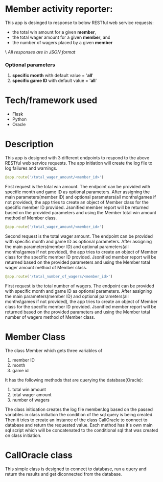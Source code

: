 # Member activity reporter:

This app is desinged to response to below RESTful web service requests: 

* the total win amount for a given **member**,
* the total wager amount for a given **member**, and
* the number of wagers placed by a given **member**

\ *All responses are in JSON format*

### Optional parameters
1. **specific month** with default value = '**all**'
2. **specific game ID** with default value = '**all**'

# Tech/framework used
 * Flask
 * Python
 * Oracle

# Description

This app is designed with 3 different endpoints to respond to the above RESTful web service requests. The app initiation will create the log file to log failures and warnings.

```python
@app.route('/total_wager_amount/<member_id>')
```

First request is the total win amount. The endpoint can be provided with specific month and game ID as optional parameters. After assigning the main parameters(member ID) and optional parameters(all months\games if not provided), the app tries to create an object of Member class for the specific member ID provided. Jsonified member report will be returned based on the provided parameters and using the Member total win amount method of Member class.  

```python
@app.route('/total_wager_amount/<member_id>')
```

Second request is the total wager amount. The endpoint can be provided with specific month and game ID as optional parameters. After assigning the main parameters(member ID) and optional parameters(all months\games if not provided), the app tries to create an object of Member class for the specific member ID provided. Jsonified member report will be returned based on the provided parameters and using the Member total wager amount method of Member class.  

```python
@app.route('/total_number_of_wagers/<member_id>')
```

First request is the total number of wagers. The endpoint can be provided with specific month and game ID as optional parameters. After assigning the main parameters(member ID) and optional parameters(all months\games if not provided), the app tries to create an object of Member class for the specific member ID provided. Jsonified member report will be returned based on the provided parameters and using the Member total number of wagers method of Member class.  


# Member Class

The class Member which gets three variables of 
1. member ID 
2. month 
3. game id

It has the following methods that are querying the database(Oracle):
1. total win amount 
2. total wager amount 
3. number of wagers

The class initioation creates the log file member.log based on the passed variables in class
initiation the condition of the sql query is being created. Then it tries to create an instance of
the class CallOracle to connect to database and return the requested value.
Each method has it's own main sql script which will be concatenated to the
conditional sql that was created on class initiation. 

# CallOracle class
This simple class is designed to connect to database, run a query and return the results and get diconnected from the database.
 